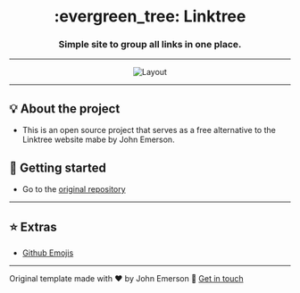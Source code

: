 <h1 align="center">:evergreen_tree: Linktree</h1>
<h3 align="center">Simple site to group all links in one place.</h3>

---

<p align="center">
  <img alt="Layout" src="https://user-images.githubusercontent.com/10467084/122640394-90d44380-d0ff-11eb-860a-4ec4d7e20d79.png">
</p>

---

## :bulb: About the project

- This is an open source project that serves as a free alternative to the Linktree website mabe by John Emerson.

## :rocket: Getting started

- Go to the [original repository](https://johnemerson1406.github.io/linktree)

---

## :star: Extras
- [Github Emojis](https://gist.github.com/rxaviers/7360908)

---

Original template made with ♥ by John Emerson :wave: [Get in touch](https://johnemerson1406.github.io/linktree)
